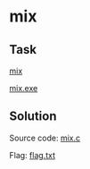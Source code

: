 # mix

## Task

[mix](./src/mix)

[mix.exe](./src/mix.exe)

## Solution

Source code: [mix.c](./src/mix.c)

Flag: [flag.txt](./src/flag.txt)